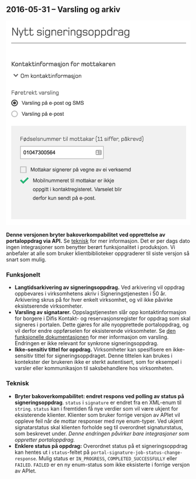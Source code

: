 ## 2016-05-31 – Varsling og arkiv

![Skjermbilde av varsling i virksomhetsadmin](screenshots/2016-05-31-virksomhetsgrensesnitt-varsling.png)

**Denne versjonen bryter bakoverkompabilitet ved opprettelse av portaloppdrag via API.** Se [teknisk](#teknisk) for mer informasjon. Det er per dags dato ingen integrasjoner som benytter berørt funksjonalitet i produksjon. Vi anbefaler at alle som bruker klientbiblioteker oppgraderer til siste versjon så snart som mulig.

### Funksjonelt

* **Langtidsarkivering av signeringsoppdrag.**
  Ved arkivering vil oppdrag oppbevares i virksomhetens akriv i Signeringstjenesten i 50 år. Arkivering skrus på for hver enkelt virksomhet, og vil ikke påvirke eksistserende virksomheter.
* **Varsling av signatarer.** 
  Oppslagstjenesten slår opp kontaktinformasjon for borgere i Difis Kontakt- og reservasjonsregister for oppdrag som skal signeres i portalen. Dette gjøres for alle nyopprettede portaloppdrag, og vil derfor endre oppførselen for eksisterende virksomheter. Se [den funksjonelle dokumentasjonen](funksjonell-spesifikasjon.md#varsling) for mer informasjon om varsling. Endringen er ikke relevant for synkrone signeringsoppdrag.
* **Ikke-sensitiv tittel for oppdrag.**
  Virksomheter kan spesifisere en ikke-sensitiv tittel for signeringsoppdraget. Denne tittelen kan brukes i kontekster der brukeren ikke er sterkt autentisert, som for eksempel i varsler eller kommunikasjon til saksbehandlere hos virksomheten.

### Teknisk

* **Bryter bakoverkompabilitet: endret respons ved polling av status på signeringsoppdrag**.
  `status` i `signature` er endret fra en XML-enum til `string`. `status` kan i fremtiden få nye verdier som vil være ukjent for eksisterende klienter. Klienter som bruker forrige versjon av APIet vil oppleve feil når de mottar responser med nye enum-typer. Ved ukjent signatarstatus skal klienten forholde seg til overordnet signaturstatus, som beskrevet under. *Denne endringen påvirker bare integrasjoner som oppretter portaloppdrag.*
* **Enklere status på oppdrag:** Overordnet status på et signeringsoppdrag kan hentes ut i `status`-feltet på `portal-signature-job-status-change-response`. Mulig status er `IN_PROGRESS`, `COMPLETED_SUCCESSFULLY` eller `FAILED`. `FAILED` er en ny enum-status som ikke eksisterte i forrige versjon av APIet.
